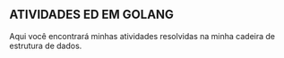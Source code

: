 ## ATIVIDADES ED EM GOLANG

Aqui você encontrará minhas atividades resolvidas na minha cadeira de estrutura de dados.
